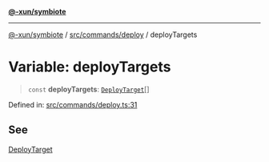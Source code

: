 [**@-xun/symbiote**](../../../../README.md)

***

[@-xun/symbiote](../../../../README.md) / [src/commands/deploy](../README.md) / deployTargets

# Variable: deployTargets

> `const` **deployTargets**: [`DeployTarget`](../enumerations/DeployTarget.md)[]

Defined in: [src/commands/deploy.ts:31](https://github.com/Xunnamius/symbiote/blob/520897b087b8e240c6e7c9236ad875776c29a907/src/commands/deploy.ts#L31)

## See

[DeployTarget](../enumerations/DeployTarget.md)
